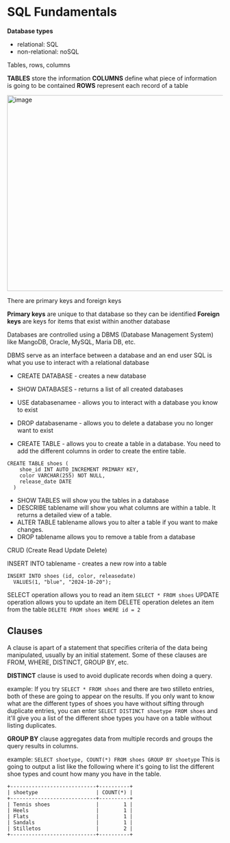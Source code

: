 
# SQL Fundamentals

**Database types**
  - relational: SQL
  - non-relational: noSQL

Tables, rows, columns

**TABLES** store the information
**COLUMNS** define what piece of information is going to be contained
**ROWS** represent each record of a table

<img width="837" height="456" alt="image" src="https://github.com/user-attachments/assets/2b84000a-b537-4ffd-b7bf-0d8a08e4d6dd" />


There are primary keys and foreign keys

**Primary keys** are unique to that database so they can be identified
**Foreign keys** are keys for items that exist within another database 

Databases are controlled using a DBMS (Database Management System) like MangoDB, Oracle, MySQL, Maria DB, etc. 

DBMS serve as an interface between a database and an end user
SQL is what you use to interact with a relational database

- CREATE DATABASE - creates a new database
- SHOW DATABASES - returns a list of all created databases
- USE databasenamee - allows you to interact with a database you know to exist
- DROP databasename - allows you to delete a database you no longer want to exist

- CREATE TABLE - allows you to create a table in a database. You need to add the different columns in order to create the entire table. 
```
CREATE TABLE shoes (
    shoe_id INT AUTO_INCREMENT PRIMARY KEY,
    color VARCHAR(255) NOT NULL,
    release_date DATE
  )
```

- SHOW TABLES will show you the tables in a database
- DESCRIBE tablename will show you what columns are within a table. It returns a detailed view of a table. 
- ALTER TABLE tablename allows you to alter a table if you want to make changes.
- DROP tablename allows you to remove a table from a database

CRUD (Create Read Update Delete)

INSERT INTO tablename - creates a new row into a table
```
INSERT INTO shoes (id, color, releasedate)
  VALUES(1, "blue", "2024-10-20");
```
SELECT operation allows you to read an item
`SELECT * FROM shoes`
UPDATE operation allows you to update an item
DELETE operation deletes an item from the table
`DELETE FROM shoes WHERE id = 2`


## Clauses

A clause is apart of a statement that specifies criteria of the data being manipulated, usually by an initial statement. Some of these clauses are FROM, WHERE, DISTINCT, GROUP BY, etc. 

**DISTINCT** clause is used to avoid duplicate records when doing a query. 

example: If you try `SELECT * FROM shoes` and there are two stilleto entries, both of these are going to appear on the results. 
If you only want to know what are the different types of shoes you have without sifting through duplicate entries, you can enter `SELECT DISTINCT shoetype FROM shoes` and it'll give you a list of the different shoe types you have on a table without listing duplicates. 

**GROUP BY** clause aggregates data from multiple records and groups the query results in columns. 

example: `SELECT shoetype, COUNT(*) FROM shoes GROUP BY shoetype`
This is going to output a list like the following where it's going to list the different shoe types and count how many you have in the table. 
```
+----------------------------+----------+
| shoetype                   | COUNT(*) |
+----------------------------+----------+
| Tennis shoes               |        1 |
| Heels                      |        1 |
| Flats                      |        1 |
| Sandals                    |        1 |
| Stilletos                  |        2 |
+----------------------------+----------+

```




